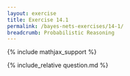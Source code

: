 ```yaml
---
layout: exercise
title: Exercise 14.1
permalink: /bayes-nets-exercises/14-1/
breadcrumb: Probabilistic Reasoning
---
```


{% include mathjax_support %}

<div><i class="arrow-up loader" data-chapter="bayes-nets-exercises" data-exercise="ex_1" data-rating="0"></i></div>
{% include_relative question.md %}
